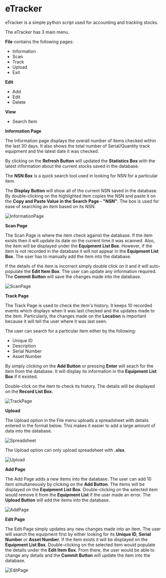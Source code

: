 # eTracker

eTracker is a simple python script used for accounting and tracking stocks. 

The eTracker has 3 main menu. 

**File** contains the following pages:
* Information
* Scan
* Track
* Upload
* Exit

**Edit**
* Add
* Edit
* Delete

**View**
* Search Item

**Information Page** 

The Information page displays the overall number of items checked within the last 30 days. It also shows the total number of Serial/Quantity track equipment and the latest date it was checked. 

By clicking on the **Refresh Button** will updated the **Statistics Box** with the latest information about the current stocks saved in the database.

The **NSN Box** is a quick search tool used in looking for NSN for a particular item.

The **Display Button** will show all of the current NSN saved in the database. By double-clicking on the highlighted item copies the NSN and paste it on the **Copy and Paste Value in the Search Page - "NSN"**. The box is used for ease of searching an item based on its NSN. 

![InformationPage](https://user-images.githubusercontent.com/51066040/62019448-3a577680-b202-11e9-8edc-49893bc9d1aa.jpg)

**Scan Page**

The Scan Page is where the item check against the database. If the item exists then it will update its date on the current time it was scanned. Also, the item will be displayed under the **Equipment List Box**. However, if the item is not recorded in the database it will not appear in the **Equipment List Box**. The user has to manually add the item into the database.

If the details of the item is incorrect simply double click on it and it will auto-populate the **Edit Item Box**. The user can update any information required. The **Commit Button** will save the changes made into the database.

![ScanPage](https://user-images.githubusercontent.com/51066040/62019465-4e9b7380-b202-11e9-8173-b212435b88cf.jpg)

**Track Page**

The Track Page is used to check the item's history. It keeps 10 recorded events which displays when it was last checked and the updates made to the item. Particularly, the changes made on the **Location** is important because it will tell the user where it was last seen.

The user can search for a particular item either by the following:
* Unique ID
* Description
* Serial Number
* Asset Number

By simply clicking on the **Add Button** or pressing **Enter** will seach for the item from the database. It will display its information in the **Equipment List Box** if it existed.

Double-click on the item to check its history. The details will be displayed on the **Record List Box**.

![TrackPage](https://user-images.githubusercontent.com/51066040/62019485-63780700-b202-11e9-8204-657d33a5e5b6.jpg)

**Upload**

The Upload option in the File menu uploads a spreadsheet with details entered in the format below. This makes it easier to add a large amount of data into the database.

![Spreadsheet](https://user-images.githubusercontent.com/51066040/62019772-b0101200-b203-11e9-8f59-b615b88b7b5b.jpg)

The Upload option can only upload spreadsheet with **.xlsx**.

![Upload](https://user-images.githubusercontent.com/51066040/62019779-bf8f5b00-b203-11e9-9ea9-db4a5219b761.jpg)

**Add Page**

The Add Page adds a new items into the database. The user can add 10 item simultaneously by clicking on the **Add Button**. The items will be displayed on the **Equipment List Box**. Double-clicking on the selected item would remove it from the **Equipment List** if the user made an error. The **Upload Button** will add the items into the database.

![AddPage](https://user-images.githubusercontent.com/51066040/62021224-8c4fca80-b209-11e9-8260-1f2370bf8279.jpg)

**Edit Page**

The Edit Page simply updates any new changes made into an item. The user will search the equipment first by either looking for its **Unique ID**, **Serial Number** or **Asset Number**. If the item exists it will be displayed on the **Equipment List Box**. Double-clicking on the selected item would populate the details under the **Edit Item Box**. From there, the user would be able to change any details and the **Commit Button** will update the item into the database.

![EditPage](https://user-images.githubusercontent.com/51066040/62022079-d2a72880-b20d-11e9-869c-71f58f41519f.jpg)
